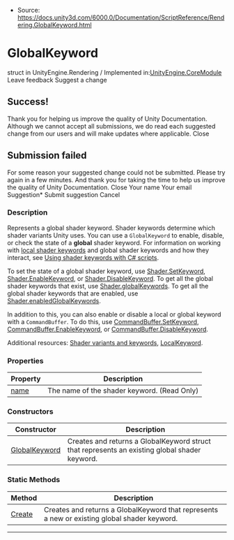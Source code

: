 * Source: https://docs.unity3d.com/6000.0/Documentation/ScriptReference/Rendering.GlobalKeyword.html

# GlobalKeyword
struct in UnityEngine.Rendering
/
Implemented in:[UnityEngine.CoreModule](https://docs.unity3d.com/6000.0/Documentation/ScriptReference/UnityEngine.CoreModule.html)
Leave feedback
Suggest a change
## Success!
Thank you for helping us improve the quality of Unity Documentation. Although we cannot accept all submissions, we do read each suggested change from our users and will make updates where applicable.
Close
## Submission failed
For some reason your suggested change could not be submitted. Please <a>try again</a> in a few minutes. And thank you for taking the time to help us improve the quality of Unity Documentation.
Close
Your name Your email Suggestion* Submit suggestion
Cancel
### Description
Represents a global shader keyword.
Shader keywords determine which shader variants Unity uses. You can use a `GlobalKeyword` to enable, disable, or check the state of a **global** shader keyword. For information on working with [local shader keywords](https://docs.unity3d.com/6000.0/Documentation/ScriptReference/Rendering.LocalKeyword.html) and global shader keywords and how they interact, see [Using shader keywords with C# scripts](https://docs.unity3d.com/6000.0/Documentation/Manual/shader-keywords-scripts.html).  
  
To set the state of a global shader keyword, use [Shader.SetKeyword](https://docs.unity3d.com/6000.0/Documentation/ScriptReference/Shader.SetKeyword.html), [Shader.EnableKeyword](https://docs.unity3d.com/6000.0/Documentation/ScriptReference/Shader.EnableKeyword.html), or [Shader.DisableKeyword](https://docs.unity3d.com/6000.0/Documentation/ScriptReference/Shader.DisableKeyword.html). To get all the global shader keywords that exist, use [Shader.globalKeywords](https://docs.unity3d.com/6000.0/Documentation/ScriptReference/Shader-globalKeywords.html). To get all the global shader keywords that are enabled, use [Shader.enabledGlobalKeywords](https://docs.unity3d.com/6000.0/Documentation/ScriptReference/Shader-enabledGlobalKeywords.html).  
  
In addition to this, you can also enable or disable a local or global keyword with a `CommandBuffer`. To do this, use [CommandBuffer.SetKeyword](https://docs.unity3d.com/6000.0/Documentation/ScriptReference/Rendering.CommandBuffer.SetKeyword.html), [CommandBuffer.EnableKeyword](https://docs.unity3d.com/6000.0/Documentation/ScriptReference/Rendering.CommandBuffer.EnableKeyword.html), or [CommandBuffer.DisableKeyword](https://docs.unity3d.com/6000.0/Documentation/ScriptReference/Rendering.CommandBuffer.DisableKeyword.html).  
  
Additional resources: [Shader variants and keywords](https://docs.unity3d.com/6000.0/Documentation/Manual/shader-variants-and-keywords.html), [LocalKeyword](https://docs.unity3d.com/6000.0/Documentation/ScriptReference/Rendering.LocalKeyword.html).
### Properties
Property | Description  
---|---  
[name](https://docs.unity3d.com/6000.0/Documentation/ScriptReference/Rendering.GlobalKeyword-name.html) | The name of the shader keyword. (Read Only)  
### Constructors
Constructor | Description  
---|---  
[GlobalKeyword](https://docs.unity3d.com/6000.0/Documentation/ScriptReference/Rendering.GlobalKeyword-ctor.html) | Creates and returns a GlobalKeyword struct that represents an existing global shader keyword.  
### Static Methods
Method | Description  
---|---  
[Create](https://docs.unity3d.com/6000.0/Documentation/ScriptReference/Rendering.GlobalKeyword.Create.html) | Creates and returns a GlobalKeyword that represents a new or existing global shader keyword.  
* * *

